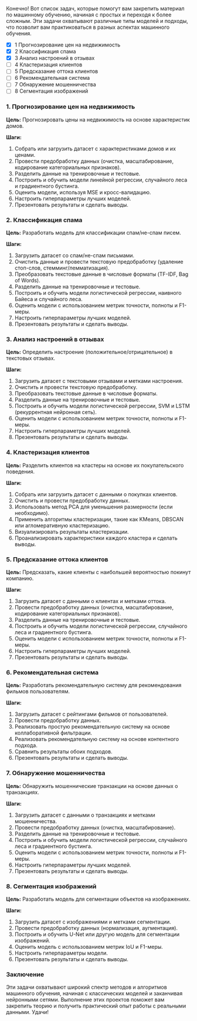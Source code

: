 Конечно! Вот список задач, которые помогут вам закрепить материал по машинному обучению, начиная с простых и переходя к более сложным. Эти задачи охватывают различные типы моделей и подходы, что позволит вам практиковаться в разных аспектах машинного обучения.
- [x] 1 Прогнозирование цен на недвижимость
- [x] 2 Классификация спама
- [x] 3 Анализ настроений в отзывах
- [ ] 4 Кластеризация клиентов
- [ ] 5 Предсказание оттока клиентов
- [ ] 6 Рекомендательная система
- [ ] 7 Обнаружение мошенничества
- [ ] 8 Сегментация изображений
### 1. Прогнозирование цен на недвижимость

**Цель:** Прогнозировать цены на недвижимость на основе характеристик домов.

**Шаги:**

1. Собрать или загрузить датасет с характеристиками домов и их ценами.
2. Провести предобработку данных (очистка, масштабирование, кодирование категориальных признаков).
3. Разделить данные на тренировочные и тестовые.
4. Построить и обучить модели линейной регрессии, случайного леса и градиентного бустинга.
5. Оценить модели, используя MSE и кросс-валидацию.
6. Настроить гиперпараметры лучших моделей.
7. Презентовать результаты и сделать выводы.

### 2. Классификация спама

**Цель:** Разработать модель для классификации спам/не-спам писем.

**Шаги:**

1. Загрузить датасет со спам/не-спам письмами.
2. Очистить данные и провести текстовую предобработку (удаление стоп-слов, стемминг/лемматизация).
3. Преобразовать текстовые данные в числовые форматы (TF-IDF, Bag of Words).
4. Разделить данные на тренировочные и тестовые.
5. Построить и обучить модели логистической регрессии, наивного Байеса и случайного леса.
6. Оценить модели с использованием метрик точности, полноты и F1-меры.
7. Настроить гиперпараметры лучших моделей.
8. Презентовать результаты и сделать выводы.

### 3. Анализ настроений в отзывах

**Цель:** Определить настроение (положительное/отрицательное) в текстовых отзывах.

**Шаги:**

1. Загрузить датасет с текстовыми отзывами и метками настроения.
2. Очистить и провести текстовую предобработку.
3. Преобразовать текстовые данные в числовые форматы.
4. Разделить данные на тренировочные и тестовые.
5. Построить и обучить модели логистической регрессии, SVM и LSTM (рекуррентная нейронная сеть).
6. Оценить модели с использованием метрик точности, полноты и F1-меры.
7. Настроить гиперпараметры лучших моделей.
8. Презентовать результаты и сделать выводы.

### 4. Кластеризация клиентов

**Цель:** Разделить клиентов на кластеры на основе их покупательского поведения.

**Шаги:**

1. Собрать или загрузить датасет с данными о покупках клиентов.
2. Очистить и провести предобработку данных.
3. Использовать метод PCA для уменьшения размерности (если необходимо).
4. Применить алгоритмы кластеризации, такие как KMeans, DBSCAN или агломеративную кластеризацию.
5. Визуализировать результаты кластеризации.
6. Проанализировать характеристики каждого кластера и сделать выводы.

### 5. Предсказание оттока клиентов

**Цель:** Предсказать, какие клиенты с наибольшей вероятностью покинут компанию.

**Шаги:**

1. Загрузить датасет с данными о клиентах и метками оттока.
2. Провести предобработку данных (очистка, масштабирование, кодирование категориальных признаков).
3. Разделить данные на тренировочные и тестовые.
4. Построить и обучить модели логистической регрессии, случайного леса и градиентного бустинга.
5. Оценить модели с использованием метрик точности, полноты и F1-меры.
6. Настроить гиперпараметры лучших моделей.
7. Презентовать результаты и сделать выводы.

### 6. Рекомендательная система

**Цель:** Разработать рекомендательную систему для рекомендования фильмов пользователям.

**Шаги:**

1. Загрузить датасет с рейтингами фильмов от пользователей.
2. Провести предобработку данных.
3. Реализовать простую рекомендательную систему на основе коллаборативной фильтрации.
4. Реализовать рекомендательную систему на основе контентного подхода.
5. Сравнить результаты обоих подходов.
6. Презентовать результаты и сделать выводы.

### 7. Обнаружение мошенничества

**Цель:** Обнаружить мошеннические транзакции на основе данных о транзакциях.

**Шаги:**

1. Загрузить датасет с данными о транзакциях и метками мошенничества.
2. Провести предобработку данных (очистка, масштабирование).
3. Разделить данные на тренировочные и тестовые.
4. Построить и обучить модели логистической регрессии, случайного леса и градиентного бустинга.
5. Оценить модели с использованием метрик точности, полноты и F1-меры.
6. Настроить гиперпараметры лучших моделей.
7. Презентовать результаты и сделать выводы.

### 8. Сегментация изображений

**Цель:** Разработать модель для сегментации объектов на изображениях.

**Шаги:**

1. Загрузить датасет с изображениями и метками сегментации.
2. Провести предобработку данных (нормализация, аугментация).
3. Построить и обучить U-Net или другую модель для сегментации изображений.
4. Оценить модель с использованием метрик IoU и F1-меры.
5. Настроить гиперпараметры модели.
6. Презентовать результаты и сделать выводы.

### Заключение

Эти задачи охватывают широкий спектр методов и алгоритмов машинного обучения, начиная с классических моделей и заканчивая нейронными сетями. Выполнение этих проектов поможет вам закрепить теорию и получить практический опыт работы с реальными данными. Удачи!